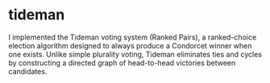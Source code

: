 # tideman
I implemented the Tideman voting system (Ranked Pairs), a ranked-choice election algorithm designed to always produce a Condorcet winner when one exists. Unlike simple plurality voting, Tideman eliminates ties and cycles by constructing a directed graph of head-to-head victories between candidates.

